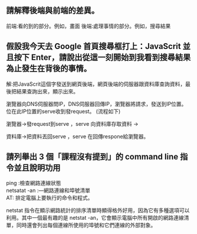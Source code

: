 ## 請解釋後端與前端的差異。
前端:看的到的部分。例如，畫面
後端:處理事情的部分。例如，搜尋結果

## 假設我今天去 Google 首頁搜尋框打上：JavaScrit 並且按下 Enter，請說出從這一刻開始到我看到搜尋結果為止發生在背後的事情。

解:把JavaScrit這個字發送到網頁後端，網頁後端的伺服器跟資料庫查詢資料，最後把結果查詢出來，顯示出來。

瀏覽器向DNS伺服器問IP，DNS伺服器回傳IP，瀏覽器將請求，發送到IP位置。
位在此IP位置的serve收到發request。
(流程如下)

瀏覽器->發request到serve ，serve 向資料庫存取資料 -> 

資料庫->把資料丟回serve ，serve 在回傳respone給瀏覽器。



## 請列舉出 3 個「課程沒有提到」的 command line 指令並且說明功用

ping :檢查網路連線狀態  
netsatat -an :—網路連線和埠號清單  
AT: 排定電腦上要執行的命令和程式。



netstat 指令在顯示網路統計的排序清單時顯得格外好用，因為它有多種選項可以利用。其中一個最有趣的是 netstat -an，它會顯示電腦中所有開啟的網路連線清單，同時還會列出每個連線所使用的埠號和它們連線的外部對象。


